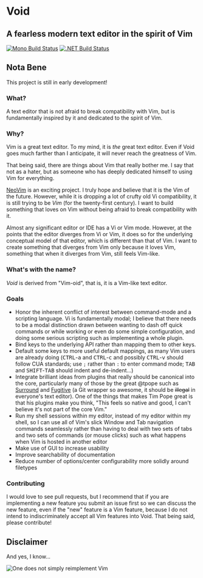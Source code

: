 # Void
## A fearless modern text editor in the spirit of Vim
[![Mono Build Status](https://travis-ci.org/PolyglotSymposium/void.svg?branch=master)](https://travis-ci.org/PolyglotSymposium/void)
[![.NET Build Status](https://ci.appveyor.com/api/projects/status/whn1xp1y06viy6t8/branch/master?svg=true)](https://ci.appveyor.com/project/Kazark/void/branch/master)

## Nota Bene
This project is still in early development!

### What?
A text editor that is not afraid to break compatibility with Vim, but is
fundamentally inspired by it and dedicated to the spirit of Vim.

### Why?
Vim is a great text editor. To my mind, it is _the_ great text editor. Even if
Void goes much farther than I anticipate, it will never reach the greatness of
Vim.

That being said, there are things about Vim that really bother me. I say that
not as a hater, but as someone who has deeply dedicated himself to using Vim for
everything.

[NeoVim](https://github.com/neovim/neovim) is an exciting project. I truly hope
and believe that it is the Vim of the future. However, while it is dropping a
lot of crufty old Vi compatibility, it is still trying to be _Vim_ (for the
twenty-first century). I want to build something that loves on Vim without being
afraid to break compatibility with it.

Almost any significant editor or IDE has a Vi or Vim mode. However, at the
points that the editor diverges from Vi or Vim, it does so for the underlying
conceptual model of that editor, which is different than that of Vim. I want to
create something that diverges from Vim only because it loves Vim, something
that when it diverges from Vim, still feels Vim-like.

### What's with the name?
_Void_ is derived from "Vim-oid", that is, it is a Vim-like text editor.

### Goals
+ Honor the inherent conflict of interest between command-mode and a scripting
  language. Vi is fundamentally modal; I believe that there needs to be a modal
  distinction drawn between wanting to dash off quick commands or while working
  or even do some simple configuration, and doing some serious scripting such as
  implementing a whole plugin.
+ Bind keys to the underlying API rather than mapping them to other keys.
+ Default some keys to more useful default mappings, as many Vim users are
  already doing (<kbd>CTRL</kbd>-<kbd>a</kbd> and <kbd>CTRL</kbd>-<kbd>c</kbd>
  and possibly <kbd>CTRL</kbd>-<kbd>v</kbd> should follow CUA standards; use `;`
  rather than `:` to enter command mode; <kbd>TAB</kbd> and
  <kbd>SHIFT</kbd>-<kbd>TAB</kbd> should indent and de-indent...)
+ Integrate brilliant ideas from plugins that really should be canonical into
  the core, particularly many of those by the great @tpope such as
  [Surround](https://github.com/tpope/vim-surround) and
  [Fugitive](https://github.com/tpope/vim-fugitive) (a Git wrapper so awesome,
  it should be ~~illegal~~ in everyone's text editor). One of the things that
  makes Tim Pope great is that his plugins make you think, "This feels so native
  and good, I can't believe it's not part of the core Vim."
+ Run my shell sessions within my editor, instead of my editor within my shell,
  so I can use all of Vim's slick Window and Tab navigation commands seamlessly
  rather than having to deal with two sets of tabs and two sets of commands (or
  mouse clicks) such as what happens when Vim is hosted in another editor
+ Make use of GUI to increase usability
+ Improve searchability of documentation
+ Reduce number of options/center configurability more solidly around filetypes

### Contributing
I would love to see pull requests, but I recommend that if you are implementing
a new feature you submit an issue first so we can discuss the new feature, even
if the "new" feature is a Vim feature, because I do not intend to
indiscriminately accept all Vim features into Void. That being said, please
contribute!

## Disclaimer
And yes, I know...

![One does not simply reimplement Vim](http://i.imgur.com/cNmpx3x.jpg)
